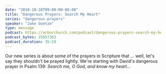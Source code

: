 ```yaml
---
date: "2018-10-28T09:00:00-08:00"
title: "Dangerous Prayers: Search My Heart"
series: "dangerous-prayers"
speaker: "Jake Goetze"
type: message
podcast: https://arborchurch.com/podcast/dangerous-prayers-search-my-heart.m4a
podcast_bytes: 25957363
podcast_duration: 35:19
---
```


Our new series is about some of the prayers in Scripture that ... well, let's say they shouldn't be prayed lightly.
We're starting with David's dangerous prayer in Psalm 139: *Search me, O God, and know my heart...*

